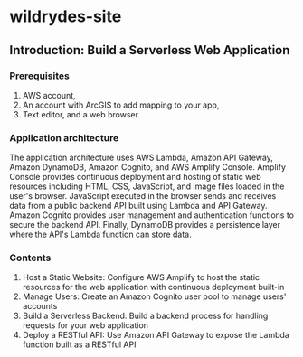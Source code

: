 # wildrydes-site

## Introduction: Build a Serverless Web Application

### Prerequisites

1.  AWS account, 
2. An account with ArcGIS to add mapping to your app, 
3. Text editor, and a web browser.

### Application architecture

The application architecture uses AWS Lambda, Amazon API Gateway, Amazon DynamoDB, Amazon Cognito, and AWS Amplify Console.
Amplify Console provides continuous deployment and hosting of static web resources including HTML, CSS, JavaScript, and image files loaded in the user's browser. 
JavaScript executed in the browser sends and receives data from a public backend API built using Lambda and API Gateway. 
Amazon Cognito provides user management and authentication functions to secure the backend API. 
Finally, DynamoDB provides a persistence layer where the API's Lambda function can store data.

 ### Contents

1. Host a Static Website: Configure AWS Amplify to host the static resources for the web application with continuous deployment built-in
2. Manage Users: Create an Amazon Cognito user pool to manage users' accounts
3. Build a Serverless Backend: Build a backend process for handling requests for your web application
4. Deploy a RESTful API: Use Amazon API Gateway to expose the Lambda function built as a RESTful API
 
